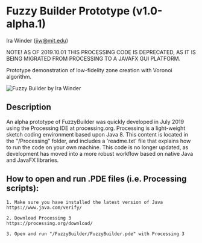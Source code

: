 # Fuzzy Builder Prototype (v1.0-alpha.1)
Ira Winder (jiw@mit.edu)

NOTE! AS OF 2019.10.01 THIS PROCESSING CODE IS DEPRECATED, AS IT IS BEING MIGRATED FROM PROCESSING TO A JAVAFX GUI PLATFORM.

Prototype demonstration of low-fidelity zone creation with Voronoi algorithm.

![Fuzzy Builder by Ira Winder](../screenshots/v1.0-aplha.1.png "Fuzzy Builder by Ira Winder")

## Description
An alpha prototype of FuzzyBuilder was quickly developed in July 2019 using the Processing IDE at processing.org. Processing is a light-weight sketch coding environment based upon Java 8. This content is located in the "/Processing" folder, and includes a 'readme.txt' file that explains how to run the code on your own machine. This code is no longer updated, as development has moved into a more robust workflow based on native Java and JavaFX libraries. 

## How to open and run .PDE files (i.e. Processing scripts):

	1. Make sure you have installed the latest version of Java
	https://www.java.com/verify/

	2. Download Processing 3
	https://processing.org/download/

	3. Open and run "/FuzzyBuilder/FuzzyBuilder.pde" with Processing 3